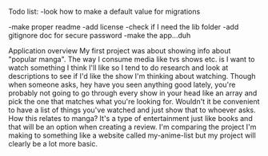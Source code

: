 Todo list:
-look how to make a default value for migrations

-make proper readme
-add license
-check if I need the lib folder
-add gitignore doc for secure password
-make the app...duh

Application overview
My first project was about showing info about "popular manga". 
The way I consume media like tvs shows etc. is I want to watch something I think I'll like so I tend to do research and look at descriptions to see if I'd like the show I'm thinking about watching. Though when someone asks, hey have you seen anything good lately, you're probably not going to go through every show in your head like an array and pick the one that matches what you're looking for. Wouldn't it be convenient to have a list of things you've watched and just show that to whoever asks. How this relates to manga? It's a type of entertainment just like books and that will be an option when creating a review. I'm comparing the project I'm making to something like a website called my-anime-list but my project will clearly be a lot more basic.